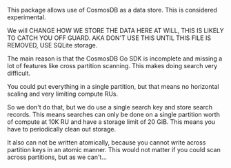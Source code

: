 This package allows use of CosmosDB as a data store. This is considered experimental.

We will CHANGE HOW WE STORE THE DATA HERE AT WILL, THIS IS LIKELY TO CATCH YOU OFF GUARD. AKA DON'T USE THIS UNTIL THIS FILE IS REMOVED, USE SQLite storage.

The main reason is that the CosmosDB Go SDK is incomplete and missing a lot of features like cross partition scanning. This makes doing search very difficult.

You could put everything in a single partition, but that means no horizontal scaling and very limiting compute RUs.

So we don't do that, but we do use a single search key and store search records. This means searches can only be done on a single partition worth of compute at 10K RU and have a storage limit of 20 GiB. This means you have to periodically clean out storage.

It also can not be written atomically, because you cannot write across partition keys in an atomic manner. This would not matter if you could scan across partitions, but as we can't...
